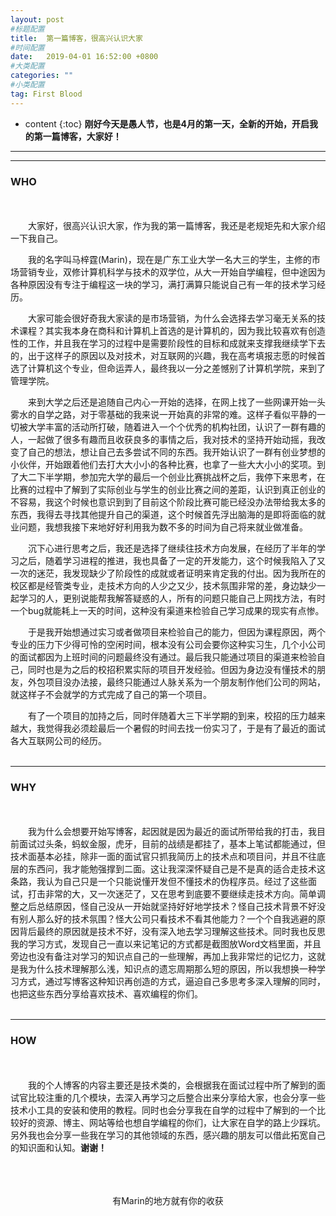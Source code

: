 ```yaml
---
layout: post
#标题配置
title:  第一篇博客，很高兴认识大家
#时间配置
date:   2019-04-01 16:52:00 +0800
#大类配置
categories: ""
#小类配置
tag: First Blood
---
```


* content
{:toc}
**刚好今天是愚人节，也是4月的第一天，全新的开始，开启我的第一篇博客，大家好！**

---

---


### WHO
<br><br>
&emsp;&emsp;大家好，很高兴认识大家，作为我的第一篇博客，我还是老规矩先和大家介绍一下我自己。

&emsp;&emsp;我的名字叫马梓霆(Marin)，现在是广东工业大学一名大三的学生，主修的市场营销专业，双修计算机科学与技术的双学位，从大一开始自学编程，但中途因为各种原因没有专注于编程这一块的学习，满打满算只能说自己有一年的技术学习经历。

&emsp;&emsp;大家可能会很好奇我大家读的是市场营销，为什么会选择去学习毫无关系的技术课程？其实我本身在商科和计算机上首选的是计算机的，因为我比较喜欢有创造性的工作，并且我在学习的过程中是需要阶段性的目标和成就来支撑我继续学下去的，出于这样子的原因以及对技术，对互联网的兴趣，我在高考填报志愿的时候首选了计算机这个专业，但命运弄人，最终我以一分之差憾别了计算机学院，来到了管理学院。

&emsp;&emsp;来到大学之后还是追随自己内心一开始的选择，在网上找了一些网课开始一头雾水的自学之路，对于零基础的我来说一开始真的非常的难。这样子看似平静的一切被大学丰富的活动所打破，随着进入一个个优秀的机构社团，认识了一群有趣的人，一起做了很多有趣而且收获良多的事情之后，我对技术的坚持开始动摇，我改变了自己的想法，想让自己去多尝试不同的东西。我开始认识了一群有创业梦想的小伙伴，开始跟着他们去打大大小小的各种比赛，也拿了一些大大小小的奖项。到了大二下半学期，参加完大学的最后一个创业比赛挑战杯之后，我停下来思考，在比赛的过程中了解到了实际创业与学生的创业比赛之间的差距，认识到真正创业的不容易，我这个时候也意识到到了目前这个阶段比赛可能已经没办法带给我太多的东西，我得去寻找其他提升自己的渠道，这个时候首先浮出脑海的是即将面临的就业问题，我想我接下来地好好利用我为数不多的时间为自己将来就业做准备。

&emsp;&emsp;沉下心进行思考之后，我还是选择了继续往技术方向发展，在经历了半年的学习之后，随着学习进程的推进，我也具备了一定的开发能力，这个时候我陷入了又一次的迷茫，我发现缺少了阶段性的成就或者证明来肯定我的付出。因为我所在的校区都是经管类专业，走技术方向的人少之又少，技术氛围非常的差，身边缺少一起学习的人，更别说能帮我解答疑惑的人，所有的问题只能自己上网找方法，有时一个bug就能耗上一天的时间，这种没有渠道来检验自己学习成果的现实有点惨。

&emsp;&emsp;于是我开始想通过实习或者做项目来检验自己的能力，但因为课程原因，两个专业的压力下少得可怜的空闲时间，根本没有公司会要你这种实习生，几个小公司的面试都因为上班时间的问题最终没有通过。最后我只能通过项目的渠道来检验自己，同时也是为之后的校招积累实际的项目开发经验。但因为身边没有懂技术的朋友，外包项目没办法接，最终只能通过人脉关系为一个朋友制作他们公司的网站，就这样子不会就学的方式完成了自己的第一个项目。

&emsp;&emsp;有了一个项目的加持之后，同时伴随着大三下半学期的到来，校招的压力越来越大，我觉得我必须趁最后一个暑假的时间去找一份实习了，于是有了最近的面试各大互联网公司的经历。
<br><br>

---

### WHY
<br><br>
&emsp;&emsp;我为什么会想要开始写博客，起因就是因为最近的面试所带给我的打击，我目前面试过头条，蚂蚁金服，虎牙，目前的战绩是都挂了，基本上笔试都能通过，但技术面基本必挂，除非一面的面试官只抓我简历上的技术点和项目问，并且不往底层的东西问，我才能勉强撑到二面。这让我深深怀疑自己是不是真的适合走技术这条路，我认为自己只是一个只能说懂开发但不懂技术的伪程序员。经过了这些面试，打击非常的大，又一次迷茫了，又在思考到底要不要继续走技术方向。简单调整之后总结原因，怪自己没从一开始就坚持好好地学技术？怪自己技术背景不好没有别人那么好的技术氛围？怪大公司只看技术不看其他能力？一个个自我逃避的原因背后最终的原因就是技术不好，没有深入地去学习理解这些技术。同时我也反思我的学习方式，发现自己一直以来记笔记的方式都是截图放Word文档里面，并且旁边也没有备注对学习的知识点自己的一些理解，再加上我非常烂的记忆力，这就是我为什么技术理解那么浅，知识点的遗忘周期那么短的原因，所以我想换一种学习方式，通过写博客这种知识再创造的方式，逼迫自己多思考多深入理解的同时，也把这些东西分享给喜欢技术、喜欢编程的你们。
<br><br>

---

### HOW
<br><br>
&emsp;&emsp;我的个人博客的内容主要还是技术类的，会根据我在面试过程中所了解到的面试官比较注重的几个模块，去深入再学习之后整合出来分享给大家，也会分享一些技术小工具的安装和使用的教程。同时也会分享我在自学的过程中了解到的一个比较好的资源、博主、网站等给也想自学编程的你们，让大家在自学的路上少踩坑。另外我也会分享一些我在学习的其他领域的东西，感兴趣的朋友可以借此拓宽自己的知识面和认知。**谢谢！**	
<br>

<br>

<br>

<center>有Marin的地方就有你的收获</center>




